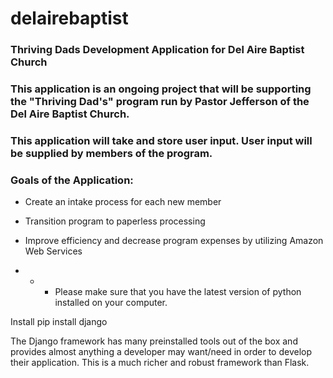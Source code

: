 # delairebaptist
### Thriving Dads Development Application for Del Aire Baptist Church

### This application is an ongoing project that will be supporting the "Thriving Dad's" program run by Pastor Jefferson of the Del Aire Baptist Church. 
### This application will take and store user input. User input will be supplied by members of the program. 

### Goals of the Application:

- Create an intake process for each new member 
- Transition program to paperless processing 
- Improve efficiency and decrease program expenses by utilizing Amazon Web Services 


- - - Please make sure that you have the latest version of python installed on your computer. 


Install
pip install django

The Django framework has many preinstalled tools out of the box and provides almost anything a developer may want/need in order to develop their application. This is a much richer and robust framework than Flask.



